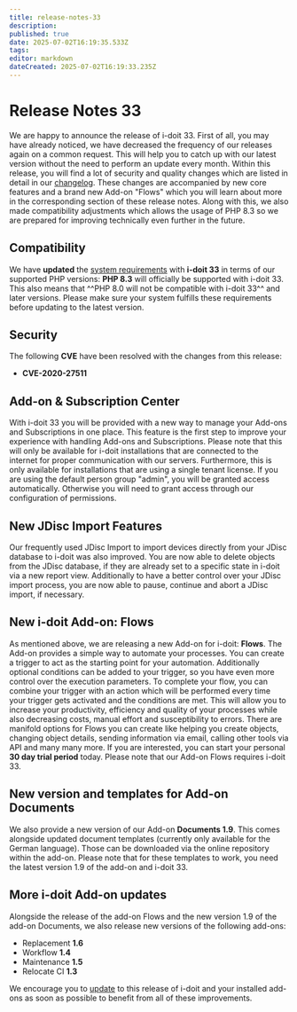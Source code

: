 ```yaml
---
title: release-notes-33
description: 
published: true
date: 2025-07-02T16:19:35.533Z
tags: 
editor: markdown
dateCreated: 2025-07-02T16:19:33.235Z
---
```


# Release Notes 33

We are happy to announce the release of i-doit 33. First of all, you may have already noticed, we have decreased the frequency of our releases again on a common request. This will help you to catch up with our latest version without the need to perform an update every month. Within this release, you will find a lot of security and quality changes which are listed in detail in our [changelog](../changelogs/changelog-33.md). These changes are accompanied by new core features and a brand new Add-on "Flows" which you will learn about more in the corresponding section of these release notes. Along with this, we also made compatibility adjustments which allows the usage of PHP 8.3 so we are prepared for improving technically even further in the future.

## Compatibility

We have **updated** the [system requirements](../../installation/system-requirements.md) with **i-doit 33** in terms of our supported PHP versions: **PHP 8.3** will officially be supported with i-doit 33. This also means that ^^PHP 8.0 will not be compatible with i-doit 33^^ and later versions. Please make sure your system fulfills these requirements before updating to the latest version.

## Security

The following **CVE** have been resolved with the changes from this release:

-   **CVE-2020-27511**

## Add-on & Subscription Center

With i-doit 33 you will be provided with a new way to manage your Add-ons and Subscriptions in one place. This feature is the first step to improve your experience with handling Add-ons and Subscriptions. Please note that this will only be available for i-doit installations that are connected to the internet for proper communication with our servers. Furthermore, this is only available for installations that are using a single tenant license. If you are using the default person group "admin", you will be granted access automatically. Otherwise you will need to grant access through our configuration of permissions.

## New JDisc Import Features

Our frequently used JDisc Import to import devices directly from your JDisc database to i-doit was also improved. You are now able to delete objects from the JDisc database, if they are already set to a specific state in i-doit via a new report view. Additionally to have a better control over your JDisc import process, you are now able to pause, continue and abort a JDisc import, if necessary.

## New i-doit Add-on: Flows

As mentioned above, we are releasing a new Add-on for i-doit: **Flows**. The Add-on provides a simple way to automate your processes. You can create a trigger to act as the starting point for your automation. Additionally optional conditions can be added to your trigger, so you have even more control over the execution parameters. To complete your flow, you can combine your trigger with an action which will be performed every time your trigger gets activated and the conditions are met. This will allow you to increase your productivity, efficiency and quality of your processes while also decreasing costs, manual effort and susceptibility to errors.
There are manifold options for Flows you can create like helping you create objects, changing object details, sending information via email, calling other tools via API and many many more. If you are interested, you can start your personal **30 day trial period** today. Please note that our Add-on Flows requires i-doit 33.

## New version and templates for Add-on Documents

We also provide a new version of our Add-on **Documents 1.9**. This comes alongside updated document templates (currently only available for the German language). Those can be downloaded via the online repository within the add-on. Please note that for these templates to work, you need the latest version 1.9 of the add-on and i-doit 33.

## More i-doit Add-on updates

Alongside the release of the add-on Flows and the new version 1.9 of the add-on Documents, we also release new versions of the following add-ons:

-   Replacement **1.6**
-   Workflow **1.4**
-   Maintenance **1.5**
-   Relocate CI **1.3**

We encourage you to [update](../../maintenance-and-operation/update.md) to this release of i-doit and your installed add-ons as soon as possible to benefit from all of these improvements.
